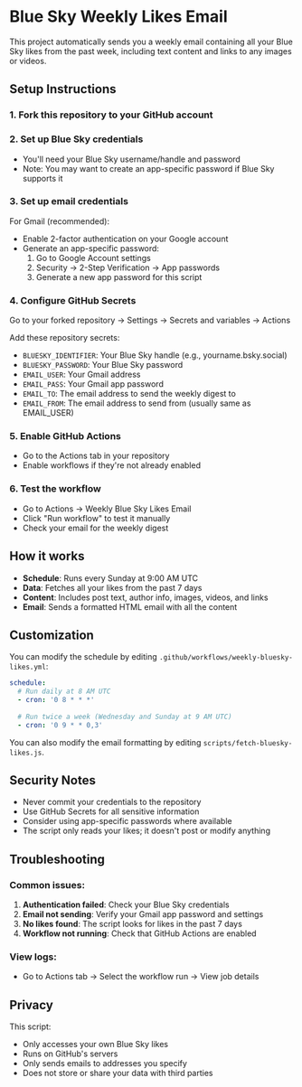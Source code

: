# Blue Sky Weekly Likes Email

This project automatically sends you a weekly email containing all your Blue Sky likes from the past week, including text content and links to any images or videos.

## Setup Instructions

### 1. Fork this repository to your GitHub account

### 2. Set up Blue Sky credentials
- You'll need your Blue Sky username/handle and password
- Note: You may want to create an app-specific password if Blue Sky supports it

### 3. Set up email credentials
For Gmail (recommended):
- Enable 2-factor authentication on your Google account
- Generate an app-specific password:
  1. Go to Google Account settings
  2. Security → 2-Step Verification → App passwords
  3. Generate a new app password for this script

### 4. Configure GitHub Secrets
Go to your forked repository → Settings → Secrets and variables → Actions

Add these repository secrets:

- `BLUESKY_IDENTIFIER`: Your Blue Sky handle (e.g., yourname.bsky.social)
- `BLUESKY_PASSWORD`: Your Blue Sky password
- `EMAIL_USER`: Your Gmail address
- `EMAIL_PASS`: Your Gmail app password
- `EMAIL_TO`: The email address to send the weekly digest to
- `EMAIL_FROM`: The email address to send from (usually same as EMAIL_USER)

### 5. Enable GitHub Actions
- Go to the Actions tab in your repository
- Enable workflows if they're not already enabled

### 6. Test the workflow
- Go to Actions → Weekly Blue Sky Likes Email
- Click "Run workflow" to test it manually
- Check your email for the weekly digest

## How it works

- **Schedule**: Runs every Sunday at 9:00 AM UTC
- **Data**: Fetches all your likes from the past 7 days
- **Content**: Includes post text, author info, images, videos, and links
- **Email**: Sends a formatted HTML email with all the content

## Customization

You can modify the schedule by editing `.github/workflows/weekly-bluesky-likes.yml`:

```yaml
schedule:
  # Run daily at 8 AM UTC
  - cron: '0 8 * * *'
  
  # Run twice a week (Wednesday and Sunday at 9 AM UTC)
  - cron: '0 9 * * 0,3'
```

You can also modify the email formatting by editing `scripts/fetch-bluesky-likes.js`.

## Security Notes

- Never commit your credentials to the repository
- Use GitHub Secrets for all sensitive information
- Consider using app-specific passwords where available
- The script only reads your likes; it doesn't post or modify anything

## Troubleshooting

### Common issues:

1. **Authentication failed**: Check your Blue Sky credentials
2. **Email not sending**: Verify your Gmail app password and settings
3. **No likes found**: The script looks for likes in the past 7 days
4. **Workflow not running**: Check that GitHub Actions are enabled

### View logs:
- Go to Actions tab → Select the workflow run → View job details

## Privacy

This script:
- Only accesses your own Blue Sky likes
- Runs on GitHub's servers
- Only sends emails to addresses you specify
- Does not store or share your data with third parties